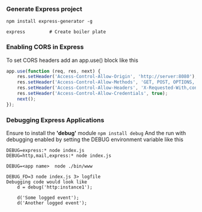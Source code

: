 ### Generate Express project
```shell
npm install express-generator -g

express         # Create boiler plate
```
### Enabling CORS in Express
To set CORS headers add an app.use() block like this
```js
app.use(function (req, res, next) {
    res.setHeader('Access-Control-Allow-Origin', 'http://server:8080');
    res.setHeader('Access-Control-Allow-Methods', 'GET, POST, OPTIONS, PUT, PATCH, DELETE');
    res.setHeader('Access-Control-Allow-Headers', 'X-Requested-With,content-type');
    res.setHeader('Access-Control-Allow-Credentials', true);
    next();
});
```
### Debugging Express Applications
Ensure to install the **'debug'** module
`npm install debug`
And the run with debugging enabled by setting the DEBUG environment variable like this
```shell
DEBUG=express:* node index.js
DEBUG=http,mail,express:* node index.js

DEBUG=<app name>  node ./bin/www

DEBUG_FD=3 node index.js 3> logfile
Debugging code would look like
    d = debug('http:instance1');

    d('Some logged event');
    d('Another logged event');
```
